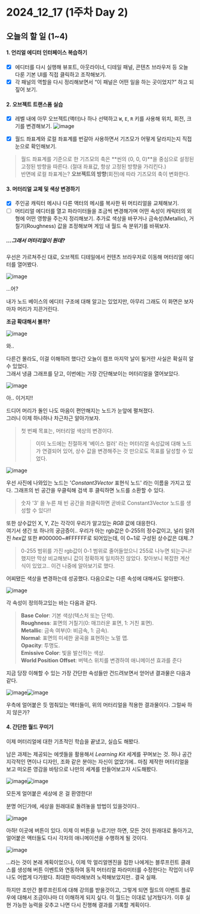 # 2024_12_17 (1주차 Day 2)

## 오늘의 할 일 (1~4)
#### 1. 언리얼 에디터 인터페이스 복습하기 <br>
- [x] 에디터를 다시 실행해 뷰포트, 아웃라이너, 디테일 패널, 콘텐츠 브라우저 등 오늘 다룬 기본 UI를 직접 클릭하고 조작해보기.
- [x] 각 패널의 역할을 다시 정리해보면서 “이 패널은 어떤 일을 하는 곳이었지?” 하고 되짚어 보기.

#### 2. 오브젝트 트랜스폼 실습 <br>
- [x]  레벨 내에 아무 오브젝트(액터)나 하나 선택하고 `W`, `E`, `R` 키를 사용해 위치, 회전, 크기를 변경해보기.
![image](https://github.com/user-attachments/assets/d55404be-506a-4bda-a8cf-19d4baf43cf9)

- [x]  월드 좌표계와 로컬 좌표계를 번갈아 사용하면서 기즈모가 어떻게 달라지는지 직접 눈으로 확인해보기.
> 월드 좌표계를 기준으로 한 기즈모의 축은 **씬의 (0, 0, 0)**을 중심으로 설정된 고정된 방향을 따른다. (절대 좌표값, 항상 고정된 방향을 가리킨다.) <br>
> 반면에 로컬 좌표계는? **오브젝트의 방향**(회전)에 따라 기즈모의 축이 변화한다. <br>

#### 3. 머터리얼 교체 및 색상 변경하기
- [x] 주인공 캐릭터 메시나 다른 액터의 메시를 복사한 뒤 머티리얼을 교체해보기.
- [ ]  머티리얼 에디터를 열고 파라미터들을 조금씩 변경해가며 어떤 속성이 캐릭터의 외형에 어떤 영향을 주는지 정리해보기. 추가로 색상을 바꾸거나 금속성(Metallic), 거칠기(Roughness) 값을 조정해보며 게임 내 월드 속 분위기를 바꿔보자.

##### ...그래서 머터리얼이 뭔데? <br>
우선은 가르쳐주신 대로, 오브젝트 디테일에서 컨텐츠 브라우저로 이동해 머터리얼 에디터를 열어봤다.<br>

![image](https://github.com/user-attachments/assets/5fe80971-ce6e-4bf3-9be7-3787e1296ae5)

...어? <br>

내가 노드 베이스의 에디터 구조에 대해 알고는 있었지만, 아무리 그래도 이 화면은 보자마자 머리가 지끈거린다. <br>

**조금 확대해서 볼까?** <br>

![image](https://github.com/user-attachments/assets/d92ec213-75ee-4854-aeb9-172e9ac62281)

와.. <br>

다른건 몰라도, 이걸 이해하려 했다간 오늘이 캠프 마지막 날이 될거란 사실은 확실히 알 수 있었다. <br>
그래서 냉큼 그래프를 닫고, 이번에는 가장 간단해보이는 머터리얼을 열어보았다. <br>

![image](https://github.com/user-attachments/assets/304ae0bb-d0fd-4f15-88ad-d39ca1e5da2e)

아.. 이거지!! <br>

드디어 머리가 돌인 나도 마음이 편안해지는 노드가 눈앞에 펼쳐졌다. <br>
그러니 이제 하나하나 차근차근 알아가보자. <br>

> 첫 번째 목표는, 머터리얼 색상의 변경이다.
> > 이미 노드에는 친절하게 '베이스 컬러' 라는 머터리얼 속성값에 대해 노드가 연결되어 있어, 상수 값을 변경해주는 것 만으로도 목표를 달성할 수 있었다. <br>

![image](https://github.com/user-attachments/assets/ca9b5f2c-3fb8-4ab9-848d-ccc4fb0b10f8)

우선 사진에 나와있는 노드는 '*Constant3Vector* 표현식 노드' 라는 이름을 가지고 있다. 그래프의 빈 공간을 우클릭해 검색 후 클릭하면 노드를 소환할 수 있다. <br>
> 숫자 '3' 을 누른 채 빈 공간을 좌클릭하면 곧바로 Constant3Vector 노드를 생성할 수 있다!! <br>

또한 상수값인 X, Y, Z는 각각이 우리가 알고있는 *RGB* 값에 대응한다. <br>
여기서 생긴 또 하나의 궁금증이.. 우리가 아는 rgb값은 0-255의 정수값이고, 널리 알려진 *hex*값 또한 #000000~#FFFFFF로 되어있는데, 이 0~1로 구성된 상수값은 대체..? <br>
> 0-255 범위를 가진 rgb값이 0-1 범위로 줄어들었으니 255로 나누면 되는구나! 했지만 막상 비교해보니 값이 정확하게 일치하진 않았다. 찾아보니 복잡한 계산식이 있었고.. 이건 나중에 알아보기로 했다. <br>

어찌됐든 색상을 변경하는데 성공했다. 다음으로는 다른 속성에 대해서도 알아봤다. <br>

![image](https://github.com/user-attachments/assets/2c875a06-daa7-44ab-b1fa-82129e47e2ce)

각 속성이 정의하고있는 바는 다음과 같다.
> **Base Color**: 기본 색상(텍스처 또는 단색). <br>
> **Roughness**: 표면의 거칠기(0: 매끄러운 표면, 1: 거친 표면). <br>
> **Metallic**: 금속 여부(0: 비금속, 1: 금속). <br>
> **Normal**: 표면의 미세한 굴곡을 표현하는 노멀 맵. <br>
> **Opacity**: 투명도. <br>
> **Emissive Color**: 빛을 발산하는 색상. <br>
> **World Position Offset**: 버텍스 위치를 변경하여 애니메이션 효과를 준다 <br>

지금 당장 이해할 수 있는 가장 간단한 속성들만 건드려보면서 얻어낸 결과물은 다음과 같다.

![image](https://github.com/user-attachments/assets/25b997a0-5e20-4edc-89de-9bad3aeacbc5)![image](https://github.com/user-attachments/assets/6f7320ad-8fd5-4364-b8a1-232c306deb34)

우측에 얼어붙은 듯 멈춰있는 액터들이, 위의 머터리얼을 적용한 결과물이다. 그럴싸 하지 않은가? <br>

#### 4. 간단한 월드 꾸미기 <br>

이제 머터리얼에 대한 기초적인 학습을 끝냈고, 실습도 해봤다. <br>

남은 과제는 제공되는 에셋들을 활용해서 *Learning Kit* 세계를 꾸며보는 것. 허나 공간지각적인 면이나 디자인, 조화 같은 분야는 자신이 없었기에.. 마침 제작한 머터리얼을 보고 떠오른 영감을 바탕으로 나만의 세계를 만들어보고자 시도해봤다. <br>

![image](https://github.com/user-attachments/assets/367d69e5-b344-4245-89ab-19b18112c718)![image](https://github.com/user-attachments/assets/33585a5f-9221-470d-8413-18642ded9d6e)


모든게 얼어붙은 세상에 온 걸 환영한다! <br>

분명 어딘가에, 세상을 원래대로 돌려놓을 방법이 있을것이다.. <br>





![image](https://github.com/user-attachments/assets/25778dd4-50c3-49ec-8429-3d13682de058)

아하! 이곳에 버튼이 있다. 이제 이 버튼을 누르기만 하면, 모든 것이 원래대로 돌아가고, 얼어붙은 액터들도 다시 각자의 애니메이션을 수행하게 될 것이다. <br>





![image](https://github.com/user-attachments/assets/7fab6c68-d389-4cc1-b694-c74ddf8e2828)

...라는 것이 본래 계획이었으나, 이제 막 얼리얼엔진을 접한 나에게는 블루프린트 클래스를 생성해 버튼 이벤트와 연동하여 동적 머터리얼 파라미터를 수정한다는 작업이 너무나도 어렵게 다가왔다. 최대한 따라해보려 노력해보았지만.. 결국 실패. <br>

하지만 조만간 블루프린트에 대해 강의를 받을것이고, 그렇게 되면 월드의 이벤트 플로우에 대해서 조금이나마 더 이해하게 되지 싶다. 이 월드는 이대로 남겨뒀다가. 이후 실현 가능한 능력을 갖추고 나면 다시 진행해 결과를 기록할 계획이다.
